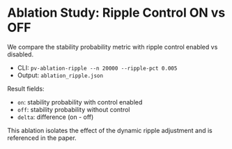 # Ablation Study: Ripple Control ON vs OFF

We compare the stability probability metric with ripple control enabled vs disabled.

- CLI: `pv-ablation-ripple --n 20000 --ripple-pct 0.005`
- Output: `ablation_ripple.json`

Result fields:
- `on`: stability probability with control enabled
- `off`: stability probability without control
- `delta`: difference (on - off)

This ablation isolates the effect of the dynamic ripple adjustment and is referenced in the paper.
